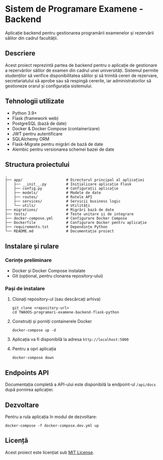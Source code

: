 # Sistem de Programare Examene - Backend

Aplicație backend pentru gestionarea programării examenelor și rezervării sălilor din cadrul facultății.

## Descriere

Acest proiect reprezintă partea de backend pentru o aplicație de gestionare a rezervărilor sălilor de examen din cadrul unei universități. Sistemul permite studenților să verifice disponibilitatea sălilor și să trimită cereri de rezervare, secretariatului să aprobe sau să respingă cererile, iar administratorilor să gestioneze orarul și configurația sistemului.

## Tehnologii utilizate

- Python 3.9+
- Flask (framework web)
- PostgreSQL (bază de date)
- Docker & Docker Compose (containerizare)
- JWT pentru autentificare
- SQLAlchemy ORM
- Flask-Migrate pentru migrări de bază de date
- Alembic pentru versionarea schemei bazei de date

## Structura proiectului

```
.
├── app/                    # Directorul principal al aplicației
│   ├── __init__.py         # Inițializare aplicație Flask
│   ├── config.py           # Configurații aplicație
│   ├── models/             # Modele de date
│   ├── routes/             # Rutele API
│   ├── services/           # Servicii business logic
│   └── utils/              # Utilități
├── migrations/             # Migrări bază de date
├── tests/                  # Teste unitare și de integrare
├── docker-compose.yml      # Configurare Docker Compose
├── Dockerfile              # Configurare Docker pentru aplicație
├── requirements.txt        # Dependințe Python
└── README.md               # Documentație proiect
```

## Instalare și rulare

### Cerințe preliminare

- Docker și Docker Compose instalate
- Git (opțional, pentru clonarea repository-ului)

### Pași de instalare

1. Clonați repository-ul (sau descărcați arhiva)
   ```
   git clone <repository-url>
   cd TWAOOS-programari-examene-backend-flask-python
   ```

2. Construiți și porniți containerele Docker
   ```
   docker-compose up -d
   ```

3. Aplicația va fi disponibilă la adresa `http://localhost:5000`

4. Pentru a opri aplicația
   ```
   docker-compose down
   ```

## Endpoints API

Documentația completă a API-ului este disponibilă la endpoint-ul `/api/docs` după pornirea aplicației.

## Dezvoltare

Pentru a rula aplicația în modul de dezvoltare:

```
docker-compose -f docker-compose.dev.yml up
```

## Licență

Acest proiect este licențiat sub [MIT License](LICENSE).
